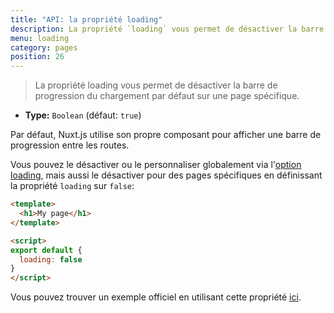 ```yaml
---
title: "API: la propriété loading"
description: La propriété `loading` vous permet de désactiver la barre de progression du chargement par défaut sur une page spécifique.
menu: loading
category: pages
position: 26
---
```


> La propriété loading vous permet de désactiver la barre de progression du chargement par défaut sur une page spécifique.

- **Type:** `Boolean` (défaut: `true`)

Par défaut, Nuxt.js utilise son propre composant pour afficher une barre de progression entre les routes.

Vous pouvez le désactiver ou le personnaliser globalement via l'[option loading](/api/configuration-loading), mais aussi le désactiver pour des pages spécifiques en définissant la propriété `loading` sur `false`:

```html
<template>
  <h1>My page</h1>
</template>

<script>
export default {
  loading: false
}
</script>
```

Vous pouvez trouver un exemple officiel en utilisant cette propriété [ici](/examples/custom-page-loading).
